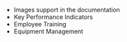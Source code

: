 - Images support in the documentation
- Key Performance Indicators
- Employee Training
- Equipment Management
